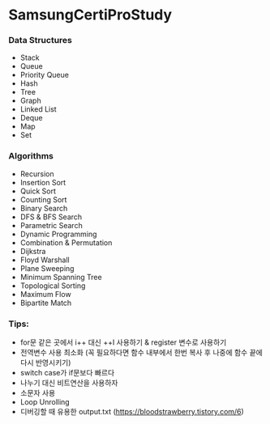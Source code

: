 # SamsungCertiProStudy

### Data Structures
- Stack
- Queue
- Priority Queue
- Hash
- Tree
- Graph
- Linked List
- Deque
- Map
- Set

### Algorithms
- Recursion
- Insertion Sort
- Quick Sort
- Counting Sort
- Binary Search
- DFS & BFS Search
- Parametric Search
- Dynamic Programming
- Combination & Permutation
- Dijkstra
- Floyd Warshall
- Plane Sweeping
- Minimum Spanning Tree
- Topological Sorting
- Maximum Flow
- Bipartite Match

### Tips:
- for문 같은 곳에서 i++ 대신 ++I 사용하기 & register 변수로 사용하기
- 전역변수 사용 최소화 (꼭 필요하다면 함수 내부에서 한번 복사 후 나중에 함수 끝에 다시 반영시키기)
- switch case가 if문보다 빠르다
- 나누기 대신 비트연산을 사용하자
- 소문자 사용
- Loop Unrolling
- 디버깅할 때 유용한 output.txt (https://bloodstrawberry.tistory.com/6)
